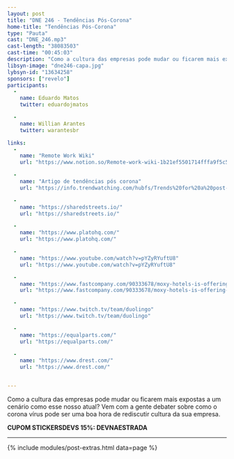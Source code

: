 ```yaml
---
layout: post
title: "DNE 246 - Tendências Pós-Corona"
home-title: "Tendências Pós-Corona"
type: "Pauta"
cast: "DNE_246.mp3"
cast-length: "38083503"
cast-time: "00:45:03"
description: "Como a cultura das empresas pode mudar ou ficarem mais expostas a um cenário como esse nosso atual? Vem com a gente debater sobre como o corona vírus pode ser uma boa hora de rediscutir cultura da sua empresa."
libsyn-image: "dne246-capa.jpg"
lybsyn-id: "13634258"
sponsors: ["revelo"]
participants:
  -
    name: Eduardo Matos
    twitter: eduardojmatos

  -
    name: Willian Arantes
    twitter: warantesbr

links:
  -
    name: "Remote Work Wiki"
    url: "https://www.notion.so/Remote-work-wiki-1b21ef5501714fffa9f5c5c25677371f"

  -
    name: "Artigo de tendências pós corona"
    url: "https://info.trendwatching.com/hubfs/Trends%20for%20a%20post-corona%20world.pdf"

  -
    name: "https://sharedstreets.io/"
    url: "https://sharedstreets.io/"

  -
    name: "https://www.platohq.com/"
    url: "https://www.platohq.com/"

  -
    name: "https://www.youtube.com/watch?v=pYZyRYuftU8"
    url: "https://www.youtube.com/watch?v=pYZyRYuftU8"

  -
    name: "https://www.fastcompany.com/90333678/moxy-hotels-is-offering-asmr-bedtime-stories-for-its-guests"
    url: "https://www.fastcompany.com/90333678/moxy-hotels-is-offering-asmr-bedtime-stories-for-its-guests"

  -
    name: "https://www.twitch.tv/team/duolingo"
    url: "https://www.twitch.tv/team/duolingo"

  -
    name: "https://equalparts.com/"
    url: "https://equalparts.com/"

  -
    name: "https://www.drest.com/"
    url: "https://www.drest.com/"


---
```


Como a cultura das empresas pode mudar ou ficarem mais expostas a um cenário como esse nosso atual? Vem com a gente debater sobre como o corona vírus pode ser uma boa hora de rediscutir cultura da sua empresa.

<strong>CUPOM STICKERSDEVS 15%: DEVNAESTRADA</strong>

---

{% include modules/post-extras.html data=page %}

